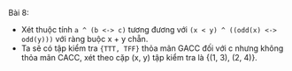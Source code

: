 Bài 8:

- Xét thuộc tính `a ^ (b <-> c)` tương đương với `(x < y) ^ ((odd(x) <-> odd(y)))` với ràng buộc x + y chẵn.
- Ta sẽ có tập kiểm tra `{TTT, TFF}` thỏa mãn GACC đối với c nhưng không thỏa mãn CACC, xét theo cặp (x, y) tập kiểm tra là {(1, 3), (2, 4)}.